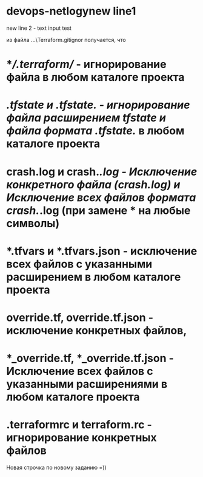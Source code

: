 # devops-netlogynew line1
new line 2 - text input test


из файла ...\Terraform\.gitignor
получается, что 
# **/.terraform/* - игнорирование файла в любом каталоге проекта
# *.tfstate и *.tfstate.* - игнорирование файла расширением tfstate и файла формата .tfstate.* в любом каталоге проекта
# crash.log и crash.*.log - Исключение конкретного файла (crash.log) и Исключение всех файлов формата crash.*.log (при замене * на любые символы)
# *.tfvars и *.tfvars.json - исключение всех файлов с указанными расширением в любом каталоге проекта
# override.tf, override.tf.json - исключение конкретных файлов,
# *_override.tf, *_override.tf.json - Исключение всех файлов с указанными расширениями в любом каталоге проекта
# .terraformrc и terraform.rc - игнорирование конкретных файлов

Новая строчка по новому заданию =))
